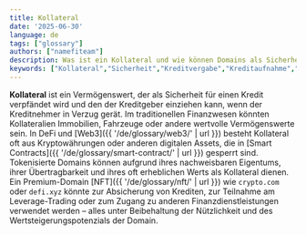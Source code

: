 ```yaml
---
title: Kollateral
date: '2025-06-30'
language: de
tags: ["glossary"]
authors: ["namefiteam"]
description: Was ist ein Kollateral und wie können Domains als Sicherheit in DeFi dienen?
keywords: ["Kollateral","Sicherheit","Kreditvergabe","Kreditaufnahme","Domain als Sicherheit","DeFi"]
---
```



**Kollateral** ist ein Vermögenswert, der als Sicherheit für einen Kredit verpfändet wird und den der Kreditgeber einziehen kann, wenn der Kreditnehmer in Verzug gerät. Im traditionellen Finanzwesen könnten Kollateralien Immobilien, Fahrzeuge oder andere wertvolle Vermögenswerte sein. In DeFi und [Web3]({{ '/de/glossary/web3/' | url }}) besteht Kollateral oft aus Kryptowährungen oder anderen digitalen Assets, die in [Smart Contracts]({{ '/de/glossary/smart-contract/' | url }}) gesperrt sind. Tokenisierte Domains können aufgrund ihres nachweisbaren Eigentums, ihrer Übertragbarkeit und ihres oft erheblichen Werts als Kollateral dienen. Ein Premium-Domain [NFT]({{ '/de/glossary/nft/' | url }}) wie `crypto.com` oder `defi.xyz` könnte zur Absicherung von Krediten, zur Teilnahme am Leverage-Trading oder zum Zugang zu anderen Finanzdienstleistungen verwendet werden – alles unter Beibehaltung der Nützlichkeit und des Wertsteigerungspotenzials der Domain.